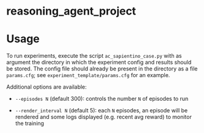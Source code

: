 # reasoning_agent_project

# Usage

To run experiments, execute the script `ac_sapientino_case.py` with as argument the directory in which the experiment config and results should be stored. The config file should already be present in the directory as a file `params.cfg`; see `experiment_template/params.cfg` for an example.

Additional options are available:

- `--episodes N` (default 300): controls the number `N` of episodes to run

- `--render_interval N` (default 5): each `N` episodes, an episode will be rendered and some logs displayed (e.g. recent avg reward) to monitor the training

